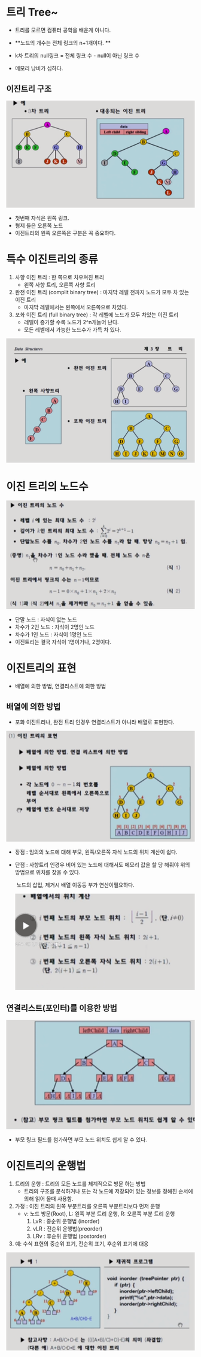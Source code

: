 # 트리 Tree~

-  트리를 모르면 컴퓨터 공학을 배운게 아니다.



- **노드의 개수는 전체 링크의 n+1개이다. **
- k차 트리의 null링크 = 전체 링크 수 - null이 아닌 링크 수
- 메모리 낭비가 심하다.

## 이진트리 구조

![0222 이진트리 구조](https://github.com/CressZZ/today-i-learned/blob/master/02_My_Study/03_Data-structure_sanghoLee/asset/0222%20%EC%9D%B4%EC%A7%84%ED%8A%B8%EB%A6%AC%20%EA%B5%AC%EC%A1%B0.png?raw=true)

- 첫번째 자식은 왼쪽 링크.
- 형제 들은 오른쪽 노드
- 이진트리의 왼쪽 오른쪽은 구분은 꼭 중요하다.

# 특수 이진트리의 종류

1. 사향 이진 트리 : 한 쪽으로 치우쳐진 트리
   - 왼쪽 사향 트리, 오른쪽 사향 트리
2. 완전 이진 트리 (complit binary tree) : 마지막 레벨 전까지 노드가 모두 차 있는 이진 트리
   - 마지막 레벨에서는 왼쪽에서 오른쪽으로 차있다.
3. 포화 이진 트리 (full binary tree) : 각 레벨에 노드가 모두 차있는 이진 트리
   - 레벨이 증가할 수록 노드가 2^n개늘어 난다.
   - 모든 레벨에서 가능한 노드수가 가득 차 있다.

![0222 특수 이진 트리](https://github.com/CressZZ/today-i-learned/blob/master/02_My_Study/03_Data-structure_sanghoLee/asset/0222%20%ED%8A%B9%EC%88%98%20%EC%9D%B4%EC%A7%84%20%ED%8A%B8%EB%A6%AC.png?raw=true)

# 이진 트리의 노드수

![0222 이진트리의 노드 수](https://github.com/CressZZ/today-i-learned/blob/master/02_My_Study/03_Data-structure_sanghoLee/asset/0222%20%EC%9D%B4%EC%A7%84%ED%8A%B8%EB%A6%AC%EC%9D%98%20%EB%85%B8%EB%93%9C%20%EC%88%98.png?raw=true)

- 단말 노드 : 자식이 없는 노드
- 차수가 2인 노드 : 자식이 2명인 노드
- 차수가 1인 노드 : 자식이 1명인 노드
- 이진트리는 결국 자식이 1명이거나, 2명이다.

# 이진트리의 표현



- 배열에 의한 방법, 연결리스트에 의한 방법

## 배열에 의한 방법

- 포화 이진트리나, 완전 트리 인경우 연결리스트가 아니라 배열로 표현한다.



![0222 이진트리의 표현](https://github.com/CressZZ/today-i-learned/blob/master/02_My_Study/03_Data-structure_sanghoLee/asset/0222%20%EC%9D%B4%EC%A7%84%ED%8A%B8%EB%A6%AC%EC%9D%98%20%ED%91%9C%ED%98%84.png?raw=true)

- 장점 : 임의의 노드에 대해 부모, 왼쪽/오른쪽 자식 노드의 위치 계산이 쉽다.

- 단점 : 사향트리 인경우 비어 있는 노드에 대해서도 메모리 값을 할 당 해줘야 위의 방법으로 위치를 찾을 수 있다.

  ​	노드의 삽입, 제거시 배열 이동등 부가 연산이필요하다.

  ![0222 배열에서의 위치 계산](https://github.com/CressZZ/today-i-learned/blob/master/02_My_Study/03_Data-structure_sanghoLee/asset/0222%20%EB%B0%B0%EC%97%B4%EC%97%90%EC%84%9C%EC%9D%98%20%EC%9C%84%EC%B9%98%20%EA%B3%84%EC%82%B0.png?raw=true)

## 연결리스트(포인터)를 이용한 방법

![0222 연결리스트 이진트리](https://github.com/CressZZ/today-i-learned/blob/master/02_My_Study/03_Data-structure_sanghoLee/asset/0222%20%EC%97%B0%EA%B2%B0%EB%A6%AC%EC%8A%A4%ED%8A%B8%20%EC%9D%B4%EC%A7%84%ED%8A%B8%EB%A6%AC.png?raw=true)

- 부모 링크 필드를 첨가하면 부모 노드 위치도 쉽게 알 수 있다.

# 이진트리의 운행법

1. 트리의 운행 : 트리의 모든 노드를 체계적으로 방문 하는 방법
   - 트리의 구조를 분석하거나 또는 각 노드에 저장되어 있는 정보를 정해진 순서에 의해 읽어 올때 사용함.
2. 가정 : 이진 트리의 왼쪽 부분트리를 오른쪽 부분트리보다 먼저 운행
   - v: 노드 방문(Root), L: 왼쪽 부분 트리 운행, R: 오른쪽 부분 트리 운행
     1. LvR : 중순위 운행법 (inorder)
     2. vLR : 전순위 운행법(preorder)
     3. LRv : 후순위 운행법 (postorder)
3. 예: 수식 표현의 중순위 표기, 전순위 표기, 후순위 표기에 대응

![0222 중순위 운행법](https://github.com/CressZZ/today-i-learned/blob/master/02_My_Study/03_Data-structure_sanghoLee/asset/0222%20%EC%A4%91%EC%88%9C%EC%9C%84%20%EC%9A%B4%ED%96%89%EB%B2%95.png?raw=true)

